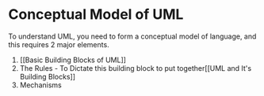 

# Conceptual Model of UML

To understand UML, you need to form a conceptual model of language, and this requires 2 major elements.

1. [[Basic Building Blocks of UML]]
2. The Rules - To Dictate this building block to put together[[UML and It's Building Blocks]]
3. Mechanisms



